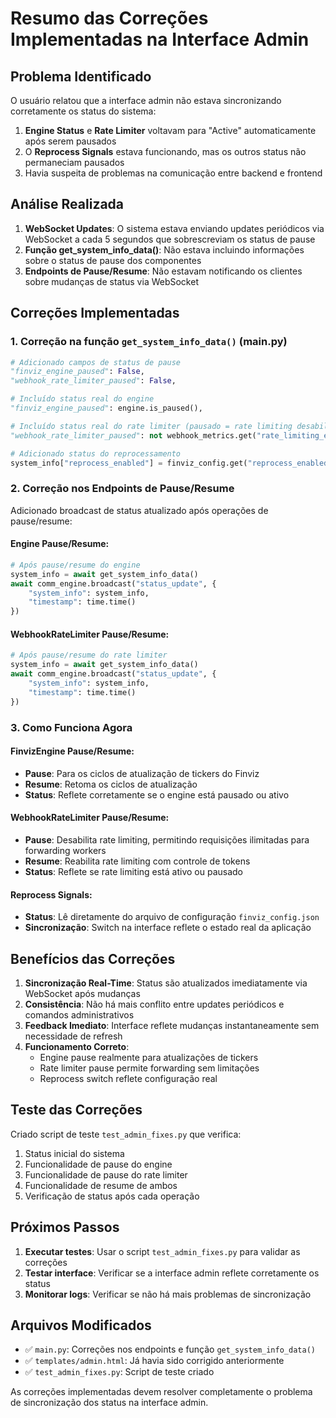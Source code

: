 # Resumo das Correções Implementadas na Interface Admin

## Problema Identificado
O usuário relatou que a interface admin não estava sincronizando corretamente os status do sistema:
1. **Engine Status** e **Rate Limiter** voltavam para "Active" automaticamente após serem pausados
2. O **Reprocess Signals** estava funcionando, mas os outros status não permaneciam pausados
3. Havia suspeita de problemas na comunicação entre backend e frontend

## Análise Realizada
1. **WebSocket Updates**: O sistema estava enviando updates periódicos via WebSocket a cada 5 segundos que sobrescreviam os status de pause
2. **Função get_system_info_data()**: Não estava incluindo informações sobre o status de pause dos componentes
3. **Endpoints de Pause/Resume**: Não estavam notificando os clientes sobre mudanças de status via WebSocket

## Correções Implementadas

### 1. **Correção na função `get_system_info_data()` (main.py)**
```python
# Adicionado campos de status de pause
"finviz_engine_paused": False,
"webhook_rate_limiter_paused": False,

# Incluído status real do engine
"finviz_engine_paused": engine.is_paused(),

# Incluído status real do rate limiter (pausado = rate limiting desabilitado)
"webhook_rate_limiter_paused": not webhook_metrics.get("rate_limiting_enabled", False),

# Adicionado status do reprocessamento
system_info["reprocess_enabled"] = finviz_config.get("reprocess_enabled", False)
```

### 2. **Correção nos Endpoints de Pause/Resume**
Adicionado broadcast de status atualizado após operações de pause/resume:

#### Engine Pause/Resume:
```python
# Após pause/resume do engine
system_info = await get_system_info_data()
await comm_engine.broadcast("status_update", {
    "system_info": system_info,
    "timestamp": time.time()
})
```

#### WebhookRateLimiter Pause/Resume:
```python
# Após pause/resume do rate limiter
system_info = await get_system_info_data()
await comm_engine.broadcast("status_update", {
    "system_info": system_info,  
    "timestamp": time.time()
})
```

### 3. **Como Funciona Agora**

#### **FinvizEngine Pause/Resume**:
- **Pause**: Para os ciclos de atualização de tickers do Finviz
- **Resume**: Retoma os ciclos de atualização
- **Status**: Reflete corretamente se o engine está pausado ou ativo

#### **WebhookRateLimiter Pause/Resume**:
- **Pause**: Desabilita rate limiting, permitindo requisições ilimitadas para forwarding workers
- **Resume**: Reabilita rate limiting com controle de tokens
- **Status**: Reflete se rate limiting está ativo ou pausado

#### **Reprocess Signals**:
- **Status**: Lê diretamente do arquivo de configuração `finviz_config.json`
- **Sincronização**: Switch na interface reflete o estado real da aplicação

## Benefícios das Correções

1. **Sincronização Real-Time**: Status são atualizados imediatamente via WebSocket após mudanças
2. **Consistência**: Não há mais conflito entre updates periódicos e comandos administrativos
3. **Feedback Imediato**: Interface reflete mudanças instantaneamente sem necessidade de refresh
4. **Funcionamento Correto**: 
   - Engine pause realmente para atualizações de tickers
   - Rate limiter pause permite forwarding sem limitações
   - Reprocess switch reflete configuração real

## Teste das Correções

Criado script de teste `test_admin_fixes.py` que verifica:
1. Status inicial do sistema
2. Funcionalidade de pause do engine
3. Funcionalidade de pause do rate limiter  
4. Funcionalidade de resume de ambos
5. Verificação de status após cada operação

## Próximos Passos

1. **Executar testes**: Usar o script `test_admin_fixes.py` para validar as correções
2. **Testar interface**: Verificar se a interface admin reflete corretamente os status
3. **Monitorar logs**: Verificar se não há mais problemas de sincronização

## Arquivos Modificados

- ✅ `main.py`: Correções nos endpoints e função `get_system_info_data()`
- ✅ `templates/admin.html`: Já havia sido corrigido anteriormente  
- ✅ `test_admin_fixes.py`: Script de teste criado

As correções implementadas devem resolver completamente o problema de sincronização dos status na interface admin.
